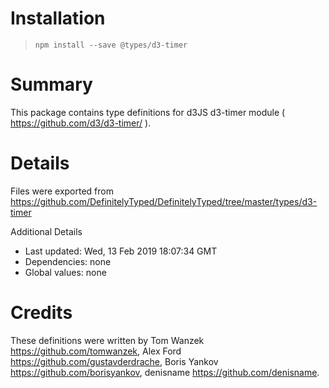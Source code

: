# Installation
> `npm install --save @types/d3-timer`

# Summary
This package contains type definitions for d3JS d3-timer module ( https://github.com/d3/d3-timer/ ).

# Details
Files were exported from https://github.com/DefinitelyTyped/DefinitelyTyped/tree/master/types/d3-timer

Additional Details
 * Last updated: Wed, 13 Feb 2019 18:07:34 GMT
 * Dependencies: none
 * Global values: none

# Credits
These definitions were written by Tom Wanzek <https://github.com/tomwanzek>, Alex Ford <https://github.com/gustavderdrache>, Boris Yankov <https://github.com/borisyankov>, denisname <https://github.com/denisname>.
